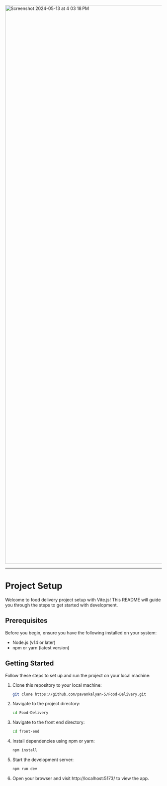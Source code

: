 
<img width="1792" alt="Screenshot 2024-05-13 at 4 03 18 PM" src="https://github.com/pavankalyan-5/Food-Delivery/assets/63582758/9d58e867-e847-4ad9-a1c4-d034c88d3024">


-------------------------------------------------------------------------------------------------------------------------


# Project Setup

Welcome to food delivery project setup with Vite.js! This README will guide you through the steps to get started with development.

## Prerequisites

Before you begin, ensure you have the following installed on your system:

- Node.js (v14 or later)
- npm or yarn (latest version)

## Getting Started

Follow these steps to set up and run the project on your local machine:

1. Clone this repository to your local machine:

   ```bash
   git clone https://github.com/pavankalyan-5/Food-Delivery.git

2. Navigate to the project directory:

    ```bash
   cd Food-Delivery
    
3. Navigate to the front end directory:

   ```bash
   cd front-end

4. Install dependencies using npm or yarn:

   ```bash
   npm install

5. Start the development server:
   
   ```bash
   npm run dev

6. Open your browser and visit http://localhost:5173/ to view the app.

